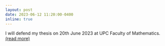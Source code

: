 ```yaml
---
layout: post
date: 2023-06-12 11:20:00-0400
inline: true
---
```


I will defend my thesis on 20th June 2023 at UPC Faculty of Mathematics. [(read more)](http://tiny.cc/20062023)